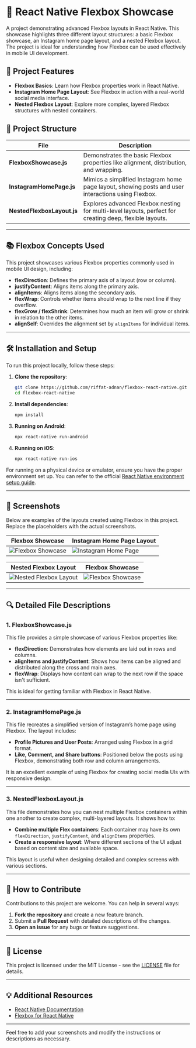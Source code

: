 # 📱 React Native Flexbox Showcase

A project demonstrating advanced Flexbox layouts in React Native. This showcase highlights three different layout structures: a basic Flexbox showcase, an Instagram home page layout, and a nested Flexbox layout. The project is ideal for understanding how Flexbox can be used effectively in mobile UI development.

## 🚀 Project Features

- **Flexbox Basics**: Learn how Flexbox properties work in React Native.
- **Instagram Home Page Layout**: See Flexbox in action with a real-world social media interface.
- **Nested Flexbox Layout**: Explore more complex, layered Flexbox structures with nested containers.

## 📁 Project Structure

| File                   | Description                                                                 |
|------------------------|-----------------------------------------------------------------------------|
| **FlexboxShowcase.js**  | Demonstrates the basic Flexbox properties like alignment, distribution, and wrapping. |
| **InstagramHomePage.js**| Mimics a simplified Instagram home page layout, showing posts and user interactions using Flexbox. |
| **NestedFlexboxLayout.js** | Explores advanced Flexbox nesting for multi-level layouts, perfect for creating deep, flexible layouts. |

---

## 📚 Flexbox Concepts Used

This project showcases various Flexbox properties commonly used in mobile UI design, including:

- **flexDirection**: Defines the primary axis of a layout (row or column).
- **justifyContent**: Aligns items along the primary axis.
- **alignItems**: Aligns items along the secondary axis.
- **flexWrap**: Controls whether items should wrap to the next line if they overflow.
- **flexGrow / flexShrink**: Determines how much an item will grow or shrink in relation to the other items.
- **alignSelf**: Overrides the alignment set by `alignItems` for individual items.

---

## 🛠️ Installation and Setup

To run this project locally, follow these steps:

1. **Clone the repository**:
    ```bash
    git clone https://github.com/riffat-adnan/flexbox-react-native.git
    cd flexbox-react-native
    ```

2. **Install dependencies**:
    ```bash
    npm install
    ```

3. **Running on Android**:
    ```bash
    npx react-native run-android
    ```

4. **Running on iOS**:
    ```bash
    npx react-native run-ios
    ```

For running on a physical device or emulator, ensure you have the proper environment set up. You can refer to the official [React Native environment setup guide](https://reactnative.dev/docs/environment-setup).

---

## 📸 Screenshots

Below are examples of the layouts created using Flexbox in this project. Replace the placeholders with the actual screenshots.

| Flexbox Showcase | Instagram Home Page Layout |
|------------------|----------------------------|
| ![Flexbox Showcase](https://github.com/user-attachments/assets/b8014f12-211e-45ed-bfe3-64dafb69ee97) | ![Instagram Home Page](https://github.com/user-attachments/assets/9e0eaab8-5da9-4246-8501-a7cf0099a6d7) |

| Nested Flexbox Layout | Flexbox Showcase |
|-----------------------|------------------|
| ![Nested Flexbox Layout](https://github.com/user-attachments/assets/5d52161f-90cf-4ccc-a3d0-5cfc38f20395) | ![Flexbox Showcase](https://github.com/user-attachments/assets/b8014f12-211e-45ed-bfe3-64dafb69ee97) |

---

## 🔍 Detailed File Descriptions

### 1. **FlexboxShowcase.js**
This file provides a simple showcase of various Flexbox properties like:

- **flexDirection**: Demonstrates how elements are laid out in rows and columns.
- **alignItems and justifyContent**: Shows how items can be aligned and distributed along the cross and main axes.
- **flexWrap**: Displays how content can wrap to the next row if the space isn't sufficient.

This is ideal for getting familiar with Flexbox in React Native.

---

### 2. **InstagramHomePage.js**
This file recreates a simplified version of Instagram’s home page using Flexbox. The layout includes:

- **Profile Pictures and User Posts**: Arranged using Flexbox in a grid format.
- **Like, Comment, and Share buttons**: Positioned below the posts using Flexbox, demonstrating both row and column arrangements.

It is an excellent example of using Flexbox for creating social media UIs with responsive design.

---

### 3. **NestedFlexboxLayout.js**
This file demonstrates how you can nest multiple Flexbox containers within one another to create complex, multi-layered layouts. It shows how to:

- **Combine multiple Flex containers**: Each container may have its own `flexDirection`, `justifyContent`, and `alignItems` properties.
- **Create a responsive layout**: Where different sections of the UI adjust based on content size and available space.

This layout is useful when designing detailed and complex screens with various sections.

---

## 📝 How to Contribute

Contributions to this project are welcome. You can help in several ways:

1. **Fork the repository** and create a new feature branch.
2. Submit a **Pull Request** with detailed descriptions of the changes.
3. **Open an issue** for any bugs or feature suggestions.

---

## 🔖 License

This project is licensed under the MIT License - see the [LICENSE](LICENSE) file for details.

---

## 💡 Additional Resources

- [React Native Documentation](https://reactnative.dev/)
- [Flexbox for React Native](https://css-tricks.com/snippets/css/a-guide-to-flexbox/)

---

Feel free to add your screenshots and modify the instructions or descriptions as necessary.
